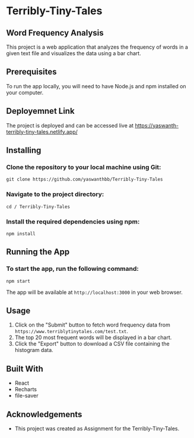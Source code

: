 # Terribly-Tiny-Tales
## Word Frequency Analysis

This project is a web application that analyzes the frequency of words in a given text file and visualizes the data using a bar chart.


## Prerequisites
To run the app locally, you will need to have Node.js and npm installed on your computer.

## Deployemnet Link

The project is deployed and can be accessed live at https://yaswanth-terribly-tiny-tales.netlify.app/
## Installing

### Clone the repository to your local machine using Git:
```
git clone https://github.com/yaswanthbb/Terribly-Tiny-Tales
```
### Navigate to the project directory:
```
cd / Terribly-Tiny-Tales
```
### Install the required dependencies using npm:
```
npm install
```
## Running the App

### To start the app, run the following command:
```
npm start
```
The app will be available at `http://localhost:3000` in your web browser.



## Usage

1. Click on the "Submit" button to fetch word frequency data from `https://www.terriblytinytales.com/test.txt`.
2. The top 20 most frequent words will be displayed in a bar chart.
3. Click the "Export" button to download a CSV file containing the histogram data.

## Built With

- React
- Recharts
- file-saver

## Acknowledgements
- This project was created as Assignment for the Terribly-Tiny-Tales.
